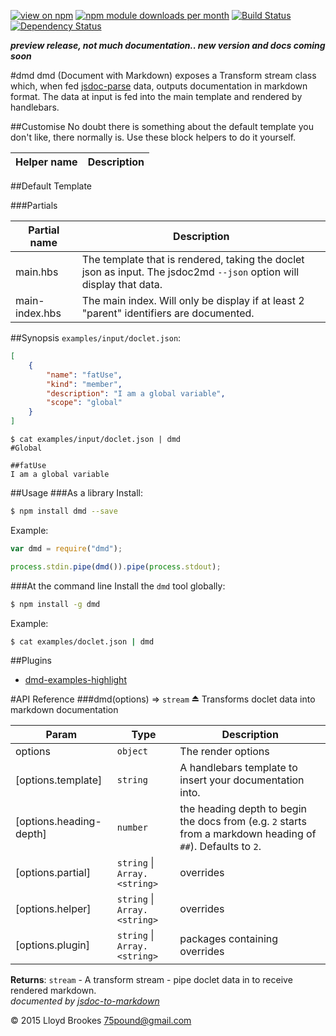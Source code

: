 [![view on npm](http://img.shields.io/npm/v/dmd.svg)](https://www.npmjs.org/package/dmd)
[![npm module downloads per month](http://img.shields.io/npm/dm/dmd.svg)](https://www.npmjs.org/package/dmd)
[![Build Status](https://travis-ci.org/75lb/dmd.svg?branch=master)](https://travis-ci.org/75lb/dmd)
[![Dependency Status](https://david-dm.org/75lb/dmd.svg)](https://david-dm.org/75lb/dmd)

***preview release, not much documentation.. new version and docs coming soon***

#dmd
dmd (Document with Markdown) exposes a Transform stream class which, when fed [jsdoc-parse](https://github.com/75lb/jsdoc-parse) data, outputs documentation in markdown format. The data at input is fed into the main template and rendered by handlebars. 

##Customise
No doubt there is something about the default template you don't like, there normally is. Use these block helpers to do it yourself.

| Helper name  | Description |
| ------------ | ----------- |


##Default Template

###Partials

| Partial name  | Description |
| ------------- | ----------- |
| main.hbs | The template that is rendered, taking the doclet json as input. The jsdoc2md `--json` option will display that data. |
| main-index.hbs | The main index. Will only be display if at least 2 "parent" identifiers are documented. |



##Synopsis
`examples/input/doclet.json`:
```json
[
    {
        "name": "fatUse",
        "kind": "member",
        "description": "I am a global variable",
        "scope": "global"
    }
]
```
```
$ cat examples/input/doclet.json | dmd
#Global

##fatUse
I am a global variable
```

##Usage
###As a library
Install:
```sh
$ npm install dmd --save
```
Example:
```js
var dmd = require("dmd");

process.stdin.pipe(dmd()).pipe(process.stdout);
```

###At the command line
Install the `dmd` tool globally: 
```sh
$ npm install -g dmd
```
Example:
```sh
$ cat examples/doclet.json | dmd
```

##Plugins
* [dmd-examples-highlight](https://github.com/75lb/dmd-examples-highlight)
    
#API Reference
<a name="exp_module_dmd--dmd"></a>
###dmd(options) ⇒ <code>stream</code> ⏏
Transforms doclet data into markdown documentation

| Param | Type | Description |
| ----- | ---- | ----------- |
| options | <code>object</code> | The render options |
| \[options.template\] | <code>string</code> | A handlebars template to insert your documentation into. |
| \[options.heading-depth\] | <code>number</code> | the heading depth to begin the docs from (e.g. `2` starts from a markdown heading of `##`). Defaults to `2`. |
| \[options.partial\] | <code>string</code> \| <code>Array.&lt;string&gt;</code> | overrides |
| \[options.helper\] | <code>string</code> \| <code>Array.&lt;string&gt;</code> | overrides |
| \[options.plugin\] | <code>string</code> \| <code>Array.&lt;string&gt;</code> | packages containing overrides |

**Returns**: <code>stream</code> - A transform stream - pipe doclet data in to receive rendered markdown.  
*documented by [jsdoc-to-markdown](https://github.com/75lb/jsdoc-to-markdown)*

&copy; 2015 Lloyd Brookes <75pound@gmail.com>
